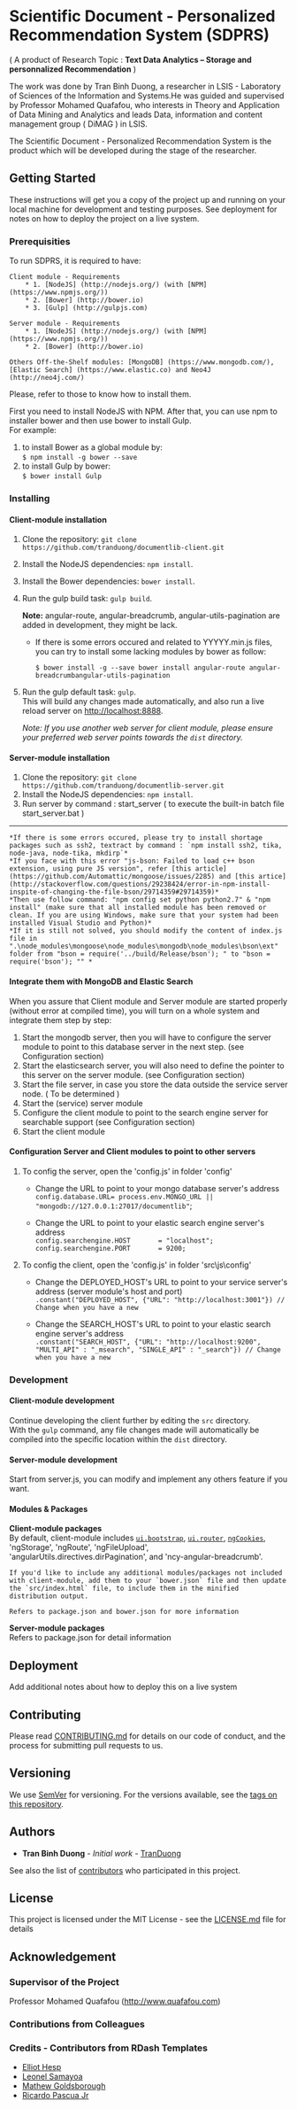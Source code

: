 Scientific Document - Personalized Recommendation System (SDPRS)
=======
( A product of Research Topic : **Text Data Analytics – Storage and personnalized Recommendation** )  

The work was done by Tran Binh Duong, a researcher in LSIS - Laboratory of Sciences of the Information and Systems.He was guided and supervised by Professor Mohamed Quafafou, who interests in Theory and Application of Data Mining and Analytics and leads Data, information and 
content management group ( DiMAG ) in LSIS.  

The Scientific Document - Personalized Recommendation System is the product which will be developed during the stage of the researcher.

Getting Started
-----------

These instructions will get you a copy of the project up and running on your local machine for development and testing purposes. See deployment for notes on how to deploy the project on a live system.

### Prerequisities

To run SDPRS, it is required to have:
	
	Client module - Requirements
		* 1. [NodeJS] (http://nodejs.org/) (with [NPM](https://www.npmjs.org/))
		* 2. [Bower] (http://bower.io)
		* 3. [Gulp] (http://gulpjs.com)

	Server module - Requirements
		* 1. [NodeJS] (http://nodejs.org/) (with [NPM](https://www.npmjs.org/))
		* 2. [Bower] (http://bower.io)
		
	Others Off-the-Shelf modules: [MongoDB] (https://www.mongodb.com/), [Elastic Search] (https://www.elastic.co) and Neo4J (http://neo4j.com/)
		
Please, refer to those to know how to install them.

First you need to install NodeJS with NPM. After that, you can use npm to installer bower and then use bower to install Gulp.  
For example:  
1. to install Bower as a global module by:  
	`$ npm install -g bower --save`
2. to install Gulp by bower:  
	`$ bower install Gulp`

### Installing

#### Client-module installation
1. Clone the repository:  `git clone https://github.com/tranduong/documentlib-client.git`
2. Install the NodeJS dependencies:  `npm install`.
3. Install the Bower dependencies:  `bower install`.
4. Run the gulp build task:  `gulp build`.

	**Note:** angular-route, angular-breadcrumb, angular-utils-pagination are added in development, they might be lack.
	
	* If there is some errors occured and related to YYYYY.min.js files, you can try to install some lacking modules by bower as follow: 
	
		`$ bower install -g --save bower install angular-route angular-breadcrumbangular-utils-pagination`
		
5. Run the gulp default task: `gulp`.  
	This will build any changes made automatically, and also run a live reload server on [http://localhost:8888](http://localhost:8888).

	*Note: If you use another web server for client module, please ensure your preferred web server points towards the `dist` directory.*

#### Server-module installation

1. Clone the repository: `git clone https://github.com/tranduong/documentlib-server.git`
2. Install the NodeJS dependencies: `npm install`.
3. Run server by command : start_server ( to execute the built-in batch file start_server.bat )

---
	*If there is some errors occured, please try to install shortage packages such as ssh2, textract by command : `npm install ssh2, tika, node-java, node-tika, mkdirp`*
	*If you face with this error "js-bson: Failed to load c++ bson extension, using pure JS version", refer [this article](https://github.com/Automattic/mongoose/issues/2285) and [this artice] (http://stackoverflow.com/questions/29238424/error-in-npm-install-inspite-of-changing-the-file-bson/29714359#29714359)*
	*Then use follow command: "npm config set python python2.7" & "npm install" (make sure that all installed module has been removed or clean. If you are using Windows, make sure that your system had been installed Visual Studio and Python)*
	*If it is still not solved, you should modify the content of index.js file in  ".\node_modules\mongoose\node_modules\mongodb\node_modules\bson\ext" folder from "bson = require('../build/Release/bson'); " to "bson = require('bson'); "" *


#### Integrate them with MongoDB and Elastic Search
When you assure that Client module and Server module are started properly (without error at compiled time), you will turn on a whole system and integrate them step by step:

1. Start the mongodb server, then you will have to configure the server module to point to this database server in the next step. (see Configuration section)
2. Start the elasticsearch server, you will also need to define the pointer to this server on the server module. (see Configuration section)
3. Start the file server, in case you store the data outside the service server node. ( To be determined )
4. Start the (service) server module
5. Configure the client module to point to the search engine server for searchable support (see Configuration section)
6. Start the client module

#### Configuration Server and Client modules to point to other servers
1. To config the server, open the 'config.js' in folder 'config'

	* Change the URL to point to your mongo database server's address  
		`config.database.URL= process.env.MONGO_URL || "mongodb://127.0.0.1:27017/documentlib"`;
	
	* Change the URL to point to your elastic search engine server's address  
		`config.searchengine.HOST		= "localhost";`  
		`config.searchengine.PORT		= 9200;`
		
2. To config the client, open the 'config.js' in folder 'src\js\config'  

	* Change the DEPLOYED_HOST's URL to point to your service server's address (server module's host and port)  
		`.constant("DEPLOYED_HOST", {"URL": "http://localhost:3001"}) // Change when you have a new`

	* Change the SEARCH_HOST's URL to point to your elastic search engine server's address  
		`.constant("SEARCH_HOST", {"URL": "http://localhost:9200", "MULTI_API" : "_msearch", "SINGLE_API" : "_search"}) // Change when you have a new `


### Development
#### Client-module development
Continue developing the client further by editing the `src` directory.   
With the `gulp` command, any file changes made will automatically be compiled into the specific location within the `dist` directory.

#### Server-module development
Start from server.js, you can modify and implement any others feature if you want.

#### Modules & Packages

**Client-module packages**  
	By default, client-module includes [`ui.bootstrap`](http://angular-ui.github.io/bootstrap/), [`ui.router`](https://github.com/angular-ui/ui-router), [`ngCookies`](https://docs.angularjs.org/api/ngCookies), 'ngStorage', 'ngRoute', 'ngFileUpload', 'angularUtils.directives.dirPagination', and 'ncy-angular-breadcrumb'.  

	If you'd like to include any additional modules/packages not included with client-module, add them to your `bower.json` file and then update the `src/index.html` file, to include them in the minified distribution output.

	Refers to package.json and bower.json for more information

**Server-module packages**  
Refers to package.json for detail information

Deployment
-----------

Add additional notes about how to deploy this on a live system

Contributing
-----------

Please read [CONTRIBUTING.md](CONTRIBUTING.md) for details on our code of conduct, and the process for submitting pull requests to us.

Versioning
-----------

We use [SemVer](http://semver.org/) for versioning. For the versions available, see the [tags on this repository](https://github.com/your/project/tags). 

Authors
-----------

* **Tran Binh Duong** - *Initial work* - [TranDuong](https://github.com/tranduong)

See also the list of [contributors](https://github.com/your/project/contributors) who participated in this project.

License
-----------

This project is licensed under the MIT License - see the [LICENSE.md](LICENSE.md) file for details

Acknowledgement
-----------

### Supervisor of the Project
Professor Mohamed Quafafou (http://www.quafafou.com)

### Contributions from Colleagues

### Credits - Contributors from RDash Templates
* [Elliot Hesp](https://github.com/Ehesp)
* [Leonel Samayoa](https://github.com/lsamayoa)
* [Mathew Goldsborough](https://github.com/mgoldsborough)
* [Ricardo Pascua Jr](https://github.com/rdpascua)


